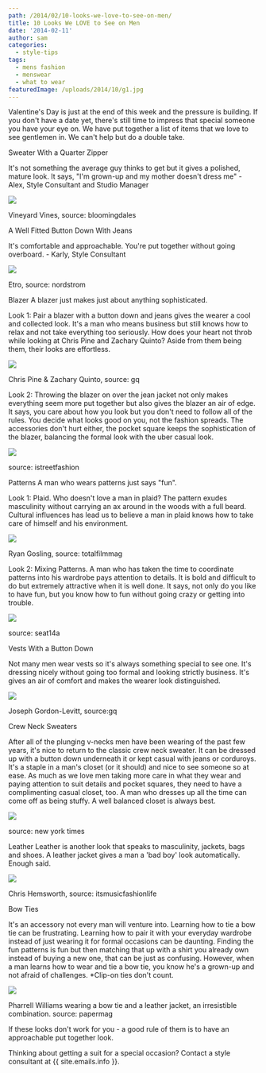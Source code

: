 ```yaml
---
path: /2014/02/10-looks-we-love-to-see-on-men/
title: 10 Looks We LOVE to See on Men
date: '2014-02-11'
author: sam
categories:
  - style-tips
tags:
  - mens fashion
  - menswear
  - what to wear
featuredImage: /uploads/2014/10/g1.jpg
---
```

Valentine's Day is just at the end of this week and the pressure is building. If you don't have a date yet, there's still time to impress that special someone you have your eye on. We have put together a list of items that we love to see gentlemen in. We can't help but do a double take.

Sweater With a Quarter Zipper

It's not something the average guy thinks to get but it gives a polished, mature look. It says, "I'm grown-up and my mother doesn't dress me" - Alex, Style Consultant and Studio Manager

[![](http://3.bp.blogspot.com/-shPt3zNPVX0/UvpZ9NL4vVI/AAAAAAAABEg/gdAfu9DgRlA/s1600/vineyard+vines+sweater,+source+-+bloomingdales.jpg)](http://3.bp.blogspot.com/-shPt3zNPVX0/UvpZ9NL4vVI/AAAAAAAABEg/gdAfu9DgRlA/s1600/vineyard+vines+sweater,+source+-+bloomingdales.jpg)

Vineyard Vines, source: bloomingdales

A Well Fitted Button Down With Jeans

It's comfortable and approachable. You're put together without going overboard. - Karly, Style Consultant

[![](http://3.bp.blogspot.com/-DRdV-x2ggPc/UvpdSVy_X2I/AAAAAAAABEs/ri7YWoMwYvw/s1600/etro+plaid+cotton+button+down+-++source,+nordstrom.jpeg)](http://3.bp.blogspot.com/-DRdV-x2ggPc/UvpdSVy_X2I/AAAAAAAABEs/ri7YWoMwYvw/s1600/etro+plaid+cotton+button+down+-++source,+nordstrom.jpeg)

Etro, source: nordstrom

Blazer
A blazer just makes just about anything sophisticated.

Look 1: Pair a blazer with a button down and jeans gives the wearer a cool and collected look. It's a man who means business but still knows how to relax and not take everything too seriously. How does your heart not throb while looking at Chris Pine and Zachary Quinto? Aside from them being them, their looks are effortless.

[![](http://2.bp.blogspot.com/-Bx4spkoPyMk/Uvpfj5FlTwI/AAAAAAAABE4/kTSWrHXsbl8/s1600/blazer,+zachary+quinto+and+chris+pine,+source,+gq.JPG)](http://2.bp.blogspot.com/-Bx4spkoPyMk/Uvpfj5FlTwI/AAAAAAAABE4/kTSWrHXsbl8/s1600/blazer,+zachary+quinto+and+chris+pine,+source,+gq.JPG)

Chris Pine & Zachary Quinto, source: gq

Look 2: Throwing the blazer on over the jean jacket not only makes everything seem more put together but also gives the blazer an air of edge. It says, you care about how you look but you don't need to follow all of the rules. You decide what looks good on you, not the fashion spreads. The accessories don't hurt either, the pocket square keeps the sophistication of the blazer, balancing the formal look with the uber casual look.

[![](http://3.bp.blogspot.com/-or77J7ITRQA/UvpfoxrjC4I/AAAAAAAABFA/mLfRDgdmHoQ/s1600/blazer,+ermenegildo+-+source,+istreetfashion.jpg)](http://3.bp.blogspot.com/-or77J7ITRQA/UvpfoxrjC4I/AAAAAAAABFA/mLfRDgdmHoQ/s1600/blazer,+ermenegildo+-+source,+istreetfashion.jpg)

source: istreetfashion

Patterns
A man who wears patterns just says "fun".

Look 1: Plaid. Who doesn't love a man in plaid? The pattern exudes masculinity without carrying an ax around in the woods with a full beard. Cultural influences has lead us to believe a man in plaid knows how to take care of himself and his environment.

[![](http://4.bp.blogspot.com/-ohmy6S0UcmQ/UvpovjCqKDI/AAAAAAAABFc/S8jjFKCTzMg/s1600/ryan+gosling,+plaid+-+source+total+film+mag.jpg)](http://4.bp.blogspot.com/-ohmy6S0UcmQ/UvpovjCqKDI/AAAAAAAABFc/S8jjFKCTzMg/s1600/ryan+gosling,+plaid+-+source+total+film+mag.jpg)

Ryan Gosling, source: totalfilmmag

Look 2: Mixing Patterns. A man who has taken the time to coordinate patterns into his wardrobe pays attention to details. It is bold and difficult to do but extremely attractive when it is well done. It says, not only do you like to have fun, but you know how to fun without going crazy or getting into trouble.

[![](http://3.bp.blogspot.com/-ZDZWpmZiM4I/Uvpkrl7xnJI/AAAAAAAABFQ/_iK3sDdpmrs/s1600/mixing+patterns,+source+-+seat12a.jpg)](http://3.bp.blogspot.com/-ZDZWpmZiM4I/Uvpkrl7xnJI/AAAAAAAABFQ/_iK3sDdpmrs/s1600/mixing+patterns,+source+-+seat12a.jpg)

source: seat14a

Vests With a Button Down

Not many men wear vests so it's always something special to see one. It's dressing nicely without going too formal and looking strictly business. It's gives an air of comfort and makes the wearer look distinguished.

[![](http://3.bp.blogspot.com/-0Sp5EjyM1sg/Uvpsyye2PyI/AAAAAAAABFo/rC5Hwrmv8LM/s1600/joseph+gordon-levitt,+source-+gq.png)](http://3.bp.blogspot.com/-0Sp5EjyM1sg/Uvpsyye2PyI/AAAAAAAABFo/rC5Hwrmv8LM/s1600/joseph+gordon-levitt,+source-+gq.png)

Joseph Gordon-Levitt, source:gq

Crew Neck Sweaters

After all of the plunging v-necks men have been wearing of the past few years, it's nice to return to the classic crew neck sweater. It can be dressed up with a button down underneath it or kept casual with jeans or corduroys. It's a staple in a man's closet (or it should) and nice to see someone so at ease. As much as we love men taking more care in what they wear and paying attention to suit details and pocket squares, they need to have a complimenting casual closet, too. A man who dresses up all the time can come off as being stuffy. A well balanced closet is always best.

[![](http://3.bp.blogspot.com/-OZqK0SZRUyA/Uvpx4bGUWqI/AAAAAAAABF4/2vjhPOrWZts/s1600/crew+neck+-+source,+yt.jpg)](http://3.bp.blogspot.com/-OZqK0SZRUyA/Uvpx4bGUWqI/AAAAAAAABF4/2vjhPOrWZts/s1600/crew+neck+-+source,+yt.jpg)

source: new york times

Leather
Leather is another look that speaks to masculinity, jackets, bags and shoes. A leather jacket gives a man a 'bad boy' look automatically. Enough said.

[![](http://3.bp.blogspot.com/-qsmRTiOpPgc/Uvp55kcxQSI/AAAAAAAABGI/1F-FfPB_7Wc/s1600/chris+hemsworth,+leather+jacket+-+source,+itsmusicfashionlife.jpg)](http://3.bp.blogspot.com/-qsmRTiOpPgc/Uvp55kcxQSI/AAAAAAAABGI/1F-FfPB_7Wc/s1600/chris+hemsworth,+leather+jacket+-+source,+itsmusicfashionlife.jpg)

Chris Hemsworth, source: itsmusicfashionlife

Bow Ties

It's an accessory not every man will venture into. Learning how to tie a bow tie can be frustrating. Learning how to pair it with your everyday wardrobe instead of just wearing it for formal occasions can be daunting. Finding the fun patterns is fun but then matching that up with a shirt you already own instead of buying a new one, that can be just as confusing. However, when a man learns how to wear and tie a bow tie, you know he's a grown-up and not afraid of challenges. \*Clip-on ties don't count.

[![](http://3.bp.blogspot.com/-guGIh0iu78M/Uvp-4GDvFPI/AAAAAAAABGY/ndZj66NsuyA/s1600/pharrell+williams+bow+tie,+source+-+papermag.jpg)](http://3.bp.blogspot.com/-guGIh0iu78M/Uvp-4GDvFPI/AAAAAAAABGY/ndZj66NsuyA/s1600/pharrell+williams+bow+tie,+source+-+papermag.jpg)

Pharrell Williams wearing a bow tie and a leather jacket, an irresistible combination. source: papermag

If these looks don't work for you - a good rule of them is to have an approachable put together look.

Thinking about getting a suit for a special occasion? Contact a style consultant at {{ site.emails.info }}.